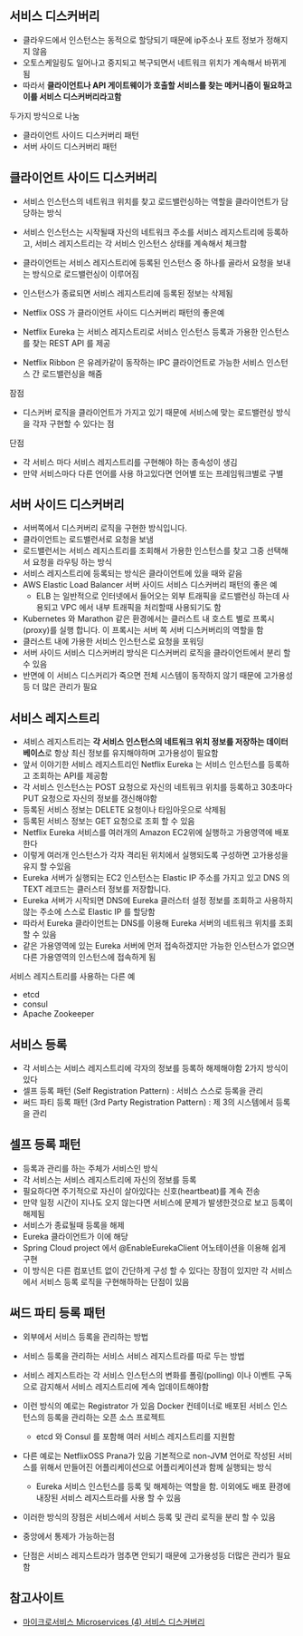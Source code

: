 ## 서비스 디스커버리
- 클라우드에서 인스턴스는 동적으로 할당되기 때문에 ip주소나 포트 정보가 정해지지 않음
- 오토스케일링도 일어나고 중지되고 복구되면서 네트워크 위치가 계속해서 바뀌게 됨
- 따라서 **클라이언트나 API 게이트웨이가 호출할 서비스를 찾는 메커니즘이 필요하고 이를 서비스 디스커버리라고함**

두가지 방식으로 나눔
- 클라이언트 사이드 디스커버리 패턴
- 서버 사이드 디스커버리 패턴

## 클라이언트 사이드 디스커버리
- 서비스 인스턴스의 네트워크 위치를 찾고 로드밸런싱하는 역할을 클라이언트가 담당하는 방식
- 서비스 인스턴스는 시작될때 자신의 네트워크 주소를 서비스 레지스트리에 등록하고, 서비스 레지스트리는 각 서비스 인스턴스 상태를 계속해서 체크함
- 클라이언트는 서비스 레지스트리에 등록된 인스턴스 중 하나를 골라서 요청을 보내는 방식으로 로드밸런싱이 이루어짐
- 인스턴스가 종료되면 서비스 레지스트리에 등록된 정보는 삭제됨

- Netflix OSS 가 클라이언트 사이드 디스커버리 패턴의 좋은예
- Netflix Eureka 는 서비스 레지스트리로 서비스 인스턴스 등록과 가용한 인스턴스를 찾는 REST API 를 제공
- Netflix Ribbon 은 유레카같이 동작하는 IPC 클라이언트로 가능한 서비스 인스턴스 간 로드밸런싱을 해줌

잠점
- 디스커버 로직을 클라이언트가 가지고 있기 때문에 서비스에 맞는 로드밸런싱 방식을 각자 구현할 수 있다는 점

단점
- 각 서비스 마다 서비스 레지스트리를 구현해야 하는 종속성이 생김
- 만약 서비스마다 다른 언어를 사용 하고있다면 언어별 또는 프레임워크별로 구별

## 서버 사이드 디스커버리
- 서버쪽에서 디스커버리 로직을 구현한 방식입니다.
- 클라이언트는 로드밸런서로 요청을 보냄
- 로드밸런서는 서비스 레지스트리를 조회해서 가용한 인스턴스를 찾고 그중 선택해서 요청을 라우팅 하는 방식
- 서비스 레지스트리에 등록되는 방식은 클라이언트에 있을 때와 같음
- AWS Elastic Load Balancer 서버 사이드 서비스 디스커버리 패턴의 좋은 예
    - ELB 는 일반적으로 인터넷에서 들어오는 외부 트래픽을 로드밸런싱 하는데 사용되고 VPC 에서 내부 트래픽을 처리할때 사용되기도 함
- Kubernetes 와 Marathon 같은 환경에서는 클러스트 내 호스트 별로 프록시(proxy)를 실행 합니다. 이 프록시는 서버 쪽 서버 디스커버리의 역할을 함
 - 클러스트 내에 가용한 서비스 인스턴스로 요청을 포워딩
- 서버 사이드 서비스 디스커버리 방식은 디스커버리 로직을 클라이언트에서 분리 할 수 있음
- 반면에 이 서비스 디스커리가 죽으면 전체 시스템이 동작하지 않기 때문에 고가용성등 더 많은 관리가 필요

## 서비스 레지스트리
- 셔비스 레지스트리는 **각 서비스 인스턴스의 네트워크 위치 정보를 저장하는 데이터베이스**로 항상 최신 정보를 유지해야하며 고가용성이 필요함
- 앞서 이야기한 서비스 레지스트리인 Netflix Eureka 는 서비스 인스턴스를 등록하고 조회하는 API를 제공함
- 각 서비스 인스턴스는 POST 요청으로 자신의 네트워크 위치를 등록하고 30초마다 PUT 요청으로 자신의 정보를 갱신해야함
- 등록된 서비스 정보는 DELETE 요청이나 타임아웃으로 삭제됨
- 등록된 서비스 정보는 GET 요청으로 조회 할 수 있음
- Netflix Eureka 서비스를 여러개의 Amazon EC2위에 실행하고 가용영역에 배포한다
- 이렇게 여러개 인스턴스가 각자 격리된 위치에서 실행되도록 구성하면 고가용성을 유지 할 수있음
- Eureka 서버가 실행되는 EC2 인스턴스는 Elastic IP 주소를 가지고 있고 DNS 의 TEXT 레코드는 클러스터 정보를 저장합니다.
- Eureka 서버가 시작되면 DNS에 Eureka 클러스터 설정 정보를 조회하고 사용하지 않는 주소에 스스로 Elastic IP 를 할당함
- 따라서 Eureka 클라이언트는 DNS를 이용해 Eureka 서버의 네트워크 위치를 조회 할 수 있음
- 같은 가용영역에 있는 Eureka 서버에 먼저 접속하겠지만 가능한 인스턴스가 없으면 다른 가용영역의 인스턴스에 접속하게 됨

서비스 레지스트리를 사용하는 다른 예
- etcd
- consul
- Apache Zookeeper

## 서비스 등록
- 각 서비스는 서비스 레지스트리에 각자의 정보를 등록하 해제해야함 2가지 방식이 있다
 - 셀프 등록 패턴 (Self Registration Pattern) : 서비스 스스로 등록을 관리
 - 써드 파티 등록 패턴 (3rd Party Registration Pattern) : 제 3의 시스템에서 등록을 관리
 
## 셀프 등록 패턴
- 등록과 관리를 하는 주체가 서비스인 방식
- 각 서비스는 서비스 레지스트리에 자신의 정보를 등록
- 필요하다면 주기적으로 자신이 살아있다는 신호(heartbeat)를 계속 전송
- 만약 일정 시간이 지나도 오지 않는다면 서비스에 문제가 발생한것으로 보고 등록이 해제됨 
- 서비스가 종료될때 등록을 해제
- Eureka 클라이언트가 이에 해당 
- Spring Cloud project 에서 @EnableEurekaClient 어노테이션을 이용해 쉽게 구현
- 이 방식은 다른 컴포넌트 없이 간단하게 구성 할 수 있다는 장점이 있지만 각 서비스에서 서비스 등록 로직을 구현해하하는 단점이 있음

## 써드 파티 등록 패턴
- 외부에서 서비스 등록을 관리하는 방법
 - 서비스 등록을 관리하는 서비스 서비스 레지스트라를 따로 두는 방법
- 서비스 레지스트라는 각 서비스 인스턴스의 변화를 폴링(polling) 이나 이벤트 구독으로 감지해서 서비스 레지스트리에 계속 업데이트해야함

- 이런 방식의 예로는 Registrator 가 있음 Docker 컨테이너로 배포된 서비스 인스턴스의 등록을 관리하는 오픈 소스 프로젝트 
    - etcd 와 Consul 를 포함해 여러 서비스 레지스트리를 지원함
    
- 다른 예로는 NetflixOSS Prana가 있음 기본적으로 non-JVM 언어로 작성된 서비스를 위해서 만들어진 어플리케이션으로 어플리케이션과 함께 실행되는 방식
    - Eureka 서비스 인스턴스를 등록 및 해제하는 역할을 함. 이외에도 배포 환경에 내장된 서비스 레지스트라를 사용 할 수 있음
    
- 이러한 방식의 장점은 서비스에서 서비스 등록 및 관리 로직을 분리 할 수 있음
- 중앙에서 통제가 가능하는점
- 단점은 서비스 레지스트라가 멈추면 안되기 때문에 고가용성등 더많은 관리가 필요함
    


## 참고사이트
- [마이크로서비스 Microservices (4) 서비스 디스커버리](https://futurecreator.github.io/2018/10/18/service-discovery-in-microservices/)
